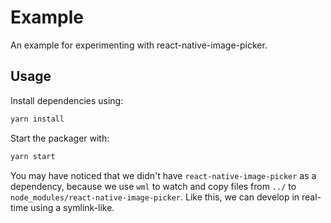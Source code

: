 # Example

An example for experimenting with react-native-image-picker.

## Usage

Install dependencies using:

```bash
yarn install
```

Start the packager with:

```bash
yarn start
```

You may have noticed that we didn't have `react-native-image-picker` as a dependency, because we use `wml` to watch and copy files from `../` to `node_modules/react-native-image-picker`. Like this, we can develop in real-time using a symlink-like.
